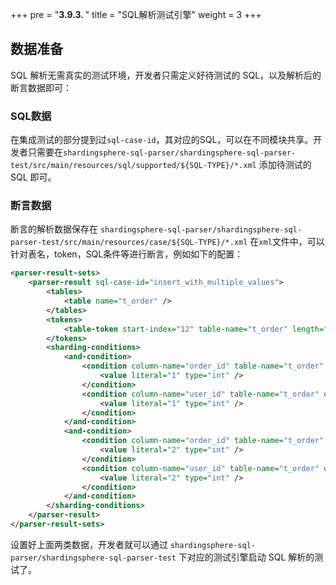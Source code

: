 +++
pre = "<b>3.9.3. </b>"
title = "SQL解析测试引擎"
weight = 3
+++

## 数据准备

SQL 解析无需真实的测试环境，开发者只需定义好待测试的 SQL，以及解析后的断言数据即可：

### SQL数据

在集成测试的部分提到过`sql-case-id`，其对应的SQL，可以在不同模块共享。开发者只需要在`shardingsphere-sql-parser/shardingsphere-sql-parser-test/src/main/resources/sql/supported/${SQL-TYPE}/*.xml` 添加待测试的 SQL 即可。

### 断言数据

断言的解析数据保存在 `shardingsphere-sql-parser/shardingsphere-sql-parser-test/src/main/resources/case/${SQL-TYPE}/*.xml`
在`xml`文件中，可以针对表名，token，SQL条件等进行断言，例如如下的配置：

```xml
<parser-result-sets>
    <parser-result sql-case-id="insert_with_multiple_values">
        <tables>
            <table name="t_order" />
        </tables>
        <tokens>
            <table-token start-index="12" table-name="t_order" length="7" />
        </tokens>
        <sharding-conditions>
            <and-condition>
                <condition column-name="order_id" table-name="t_order" operator="EQUAL">
                    <value literal="1" type="int" />
                </condition>
                <condition column-name="user_id" table-name="t_order" operator="EQUAL">
                    <value literal="1" type="int" />
                </condition>
            </and-condition>
            <and-condition>
                <condition column-name="order_id" table-name="t_order" operator="EQUAL">
                    <value literal="2" type="int" />
                </condition>
                <condition column-name="user_id" table-name="t_order" operator="EQUAL">
                    <value literal="2" type="int" />
                </condition>
            </and-condition>
        </sharding-conditions>
    </parser-result>
</parser-result-sets>
```

设置好上面两类数据，开发者就可以通过 `shardingsphere-sql-parser/shardingsphere-sql-parser-test` 下对应的测试引擎启动 SQL 解析的测试了。
